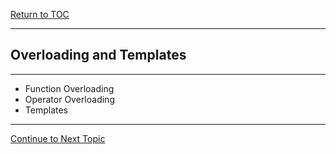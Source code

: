 <a href="https://github.com/CyberTrainingUSAF/10-Archive/blob/master/IQT-CPP_Programming/00-Table-of-Contents.md" > Return to TOC </a>

---

## Overloading and Templates

---

* Function Overloading
* Operator Overloading
* Templates

---

<a href="https://github.com/CyberTrainingUSAF/10-Archive/blob/master/IQT-CPP_Programming/ch04_Overloading_Templates/4.01_function-overloading.md" > Continue to Next Topic </a>
